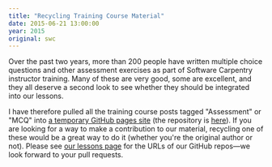 ```yaml
---
title: "Recycling Training Course Material"
date: 2015-06-21 13:00:00
year: 2015
original: swc
---
```

<p>
  Over the past two years,
  more than 200 people have written multiple choice questions and other assessment exercises
  as part of Software Carpentry instructor training.
  Many of these are very good,
  some are excellent,
  and they all deserve a second look
  to see whether they should be integrated into our lessons.
</p>
<p>
  I have therefore pulled all the training course posts tagged "Assessment" or "MCQ"
  into <a href="{{site.github_io_url}}/recycling/">a temporary GitHub pages site</a>
  (the repository is <a href="{{site.github_url}}/recycling/">here</a>).
  If you are looking for a way to make a contribution to our material,
  recycling one of these would be a great way to do it
  (whether you're the original author or not).
  Please see <a href="{{site.baseurl}}/lessons/">our lessons page</a>
  for the URLs of our GitHub repos&mdash;we look forward to your pull requests.
</p>
